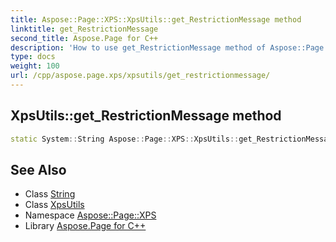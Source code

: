 ```yaml
---
title: Aspose::Page::XPS::XpsUtils::get_RestrictionMessage method
linktitle: get_RestrictionMessage
second_title: Aspose.Page for C++
description: 'How to use get_RestrictionMessage method of Aspose::Page::XPS::XpsUtils class in C++.'
type: docs
weight: 100
url: /cpp/aspose.page.xps/xpsutils/get_restrictionmessage/
---
```

## XpsUtils::get_RestrictionMessage method




```cpp
static System::String Aspose::Page::XPS::XpsUtils::get_RestrictionMessage()
```

## See Also

* Class [String](../../../system/string/)
* Class [XpsUtils](../)
* Namespace [Aspose::Page::XPS](../../)
* Library [Aspose.Page for C++](../../../)
